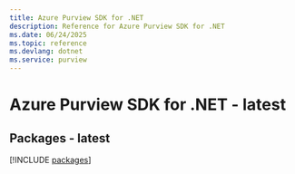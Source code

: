 ```yaml
---
title: Azure Purview SDK for .NET
description: Reference for Azure Purview SDK for .NET
ms.date: 06/24/2025
ms.topic: reference
ms.devlang: dotnet
ms.service: purview
---
```

# Azure Purview SDK for .NET - latest
## Packages - latest
[!INCLUDE [packages](purview-index.md)]